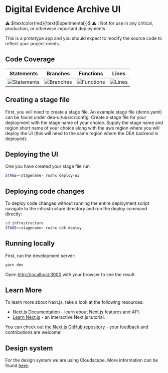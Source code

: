 # Digital Evidence Archive UI

⚠️ $\textcolor{red}{\text{Experimental}}$ ⚠️ : Not for use in any critical, production, or otherwise important deployments

This is a prototype app and you should expect to modify the source code to reflect your project needs.

## Code Coverage

| Statements                                                                                   | Branches                                                                                 | Functions                                                                                  | Lines                                                                              |
| -------------------------------------------------------------------------------------------- | ---------------------------------------------------------------------------------------- | ------------------------------------------------------------------------------------------ | ---------------------------------------------------------------------------------- |
| ![Statements](https://img.shields.io/badge/statements-92.26%25-brightgreen.svg?style=flat) | ![Branches](https://img.shields.io/badge/branches-81.08%25-yellow.svg?style=flat) | ![Functions](https://img.shields.io/badge/functions-85.82%25-yellow.svg?style=flat) | ![Lines](https://img.shields.io/badge/lines-92.8%25-brightgreen.svg?style=flat) |

## Creating a stage file

First, you will need to create a stage file. An example stage file (demo.yaml) can be found under dea-ui/ui/src/config. Create a stage file for your deployment with the stage name of your choice. Supply the stage name and region short name of your choice along with the aws region where you will deploy the UI (this will need to the same region where the DEA backend is deployed).

## Deploying the UI

One you have created your stage file run

```sh
STAGE=<stagename> rushx deploy-ui
```

## Deploying code changes

To deploy code changes without running the entire deployment script navigate to the infrastructure directory and run the deploy command directly:

```sh
cd infrastructure
STAGE=<stagename> rushx cdk deploy
```

## Running locally

First, run the development server:

```sh
yarn dev
```

Open [http://localhost:3000](http://localhost:3000) with your browser to see the result.

## Learn More

To learn more about Next.js, take a look at the following resources:

- [Next.js Documentation](https://nextjs.org/docs) - learn about Next.js features and API.
- [Learn Next.js](https://nextjs.org/learn) - an interactive Next.js tutorial.

You can check out [the Next.js GitHub repository](https://github.com/vercel/next.js/) - your feedback and contributions are welcome!

## Design system

For the design system we are using Cloudscape. More information can be found [here](https://cloudscape.design/).
